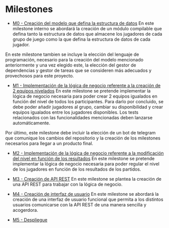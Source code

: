 # Milestones

- [M0 - Creación del modelo que defina la estructura de datos](https://github.com/manujurado1/SportsBar-IV/milestone/1)
En este milestone interno se abordará la creación de un módulo compilable que defina tanto la estructura de datos que almacene los jugadores de cada grupo de juego como la que defina la estructura de datos de cada jugador.

En este milestone tambien se incluye la elección del lenguaje de programación, necesario para la creación del modelo mencionado anteriormente y una vez elegido este, la elección del gestor de dependencias y gestor de tareas que se consideren más adecuados y provechosos para este proyecto.

- [M1 - Implementación de la lógica de negocio referente a la creación de 2 equipos nivelados](https://github.com/manujurado1/SportsBar-IV/milestone/2)
En este milestone se pretende implementar la lógica de negocio necesaria para poder crear 2 equipos igualados en función del nivel de todos los participantes.
Para darlo por concluido, se debe poder añadir jugadores al grupo, cambiar su disponibilidad y crear equipos igualados entre los jugadores disponibles.
Los tests relacionados con las funcionalidades mencionadas deben lanzarse automáticamente.

Por último, este milestone debe incluir la elección de un bot de telegram que comunique los cambios del repositorio y la creación de los milestones necesarios para llegar a un producto final.

- [M2 - Implementación de la lógica de negocio referente a la modificación del nivel en función de los resultados](https://github.com/manujurado1/SportsBar-IV/milestone/4)
En este milestone se pretende implementar la lógica de negocio necesaria para poder regular el nivel de los jugadores en función de los resultados de los partidos.

- [M3 - Creación de API REST](https://github.com/manujurado1/SportsBar-IV/milestone/5)
En este milestone se plantea la creación de una API REST para trabajar con la lógica de negocio.

- [M4 - Creación de interfaz de usuario](https://github.com/manujurado1/SportsBar-IV/milestone/6)
En este milestone se abordará la creación de una interfaz de usuario funcional que permita a los distintos usuarios comunicarse con la API REST de una manera sencilla y acogerdora.

- [M5 - Despliegue](https://github.com/manujurado1/SportsBar-IV/milestone/7)

